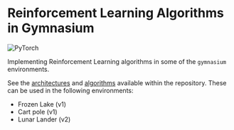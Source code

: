 # Reinforcement Learning Algorithms in Gymnasium

![PyTorch](https://img.shields.io/badge/PyTorch-%23EE4C2C.svg?style=for-the-badge&logo=PyTorch&logoColor=white)

Implementing Reinforcement Learning algorithms in some of the `gymnasium` environments.

See the [architectures](https://github.com/GerardMR12/gymnasium-exp/docs/archs.md) and [algorithms](https://github.com/GerardMR12/gymnasium-exp/docs/algos.md) available within the repository. These can be used in the following environments:
- Frozen Lake (v1)
- Cart pole (v1)
- Lunar Lander (v2)
